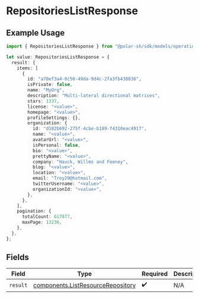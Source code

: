 # RepositoriesListResponse

## Example Usage

```typescript
import { RepositoriesListResponse } from "@polar-sh/sdk/models/operations";

let value: RepositoriesListResponse = {
  result: {
    items: [
      {
        id: "a78ef3a4-0c56-49da-9d4c-2fa3fb438036",
        isPrivate: false,
        name: "MyOrg",
        description: "Multi-lateral directional matrices",
        stars: 1337,
        license: "<value>",
        homepage: "<value>",
        profileSettings: {},
        organization: {
          id: "d182b692-275f-4cbe-b189-f4310eac4917",
          name: "<value>",
          avatarUrl: "<value>",
          isPersonal: false,
          bio: "<value>",
          prettyName: "<value>",
          company: "Hauck, Willms and Feeney",
          blog: "<value>",
          location: "<value>",
          email: "Troy29@hotmail.com",
          twitterUsername: "<value>",
          organizationId: "<value>",
        },
      },
    ],
    pagination: {
      totalCount: 617877,
      maxPage: 13236,
    },
  },
};
```

## Fields

| Field                                                                                  | Type                                                                                   | Required                                                                               | Description                                                                            |
| -------------------------------------------------------------------------------------- | -------------------------------------------------------------------------------------- | -------------------------------------------------------------------------------------- | -------------------------------------------------------------------------------------- |
| `result`                                                                               | [components.ListResourceRepository](../../models/components/listresourcerepository.md) | :heavy_check_mark:                                                                     | N/A                                                                                    |